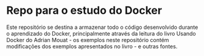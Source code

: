 # Repo para o estudo do Docker

Este repositório se destina a armazenar todo o código desenvolvido
durante o aprendizado do Docker, principalmente através da leitura do livro 
Usando Docker do Adrian Mouat - os exemplos neste repositório contém 
modificações dos exemplos apresentados no livro - e outras fontes.
